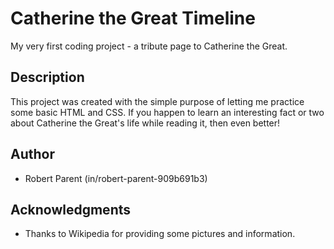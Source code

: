 # Catherine the Great Timeline
My very first coding project - a tribute page to Catherine the Great.

## Description

This project was created with the simple purpose of letting me practice some basic HTML and CSS. If you happen to learn an interesting fact or two about Catherine the Great's life while reading it, then even better!

## Author

* Robert Parent (in/robert-parent-909b691b3)

## Acknowledgments

* Thanks to Wikipedia for providing some pictures and information. 

